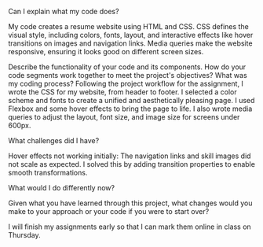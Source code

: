 Can I explain what my code does?

My code creates a resume website using HTML and CSS. CSS defines the visual style, including colors, fonts, layout, and interactive effects like hover transitions on images and navigation links. Media queries make the website responsive, ensuring it looks good on different screen sizes.

Describe the functionality of your code and its components. How do your code segments work together to meet the project's objectives?
What was my coding process?
Following the project workflow for the assignment, I wrote the CSS for my website, from header to footer. I selected a color scheme and fonts to create a unified and aesthetically pleasing page. I used Flexbox and some hover effects to bring the page to life. I also wrote media queries to adjust the layout, font size, and image size for screens under 600px.

What challenges did I have?

Hover effects not working initially: The navigation links and skill images did not scale as expected. I solved this by adding transition properties to enable smooth transformations.

What would I do differently now?

Given what you have learned through this project, what changes would you make to your approach or your code if you were to start over?

I will finish my assignments early so that I can mark them online in class on Thursday.